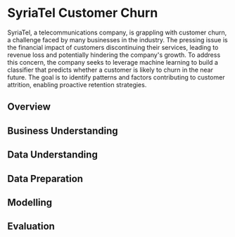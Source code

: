 # SyriaTel Customer Churn

SyriaTel, a telecommunications company, is grappling with customer churn, a challenge faced by many businesses in the industry. The pressing issue is the financial impact of customers discontinuing their services, leading to revenue loss and potentially hindering the company's growth. To address this concern, the company seeks to leverage machine learning to build a classifier that predicts whether a customer is likely to churn in the near future. The goal is to identify patterns and factors contributing to customer attrition, enabling proactive retention strategies.

## Overview

## Business Understanding

## Data Understanding

## Data Preparation

## Modelling

## Evaluation
